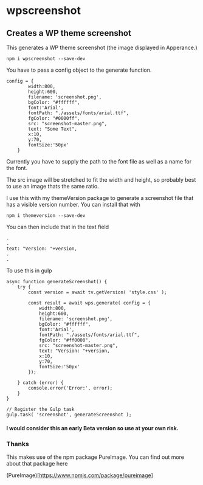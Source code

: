 # wpscreenshot
## Creates a WP theme screenshot

This generates a WP theme screenshot (the image displayed in Apperance.)

    npm i wpscreenshot --save-dev

You have to pass a config object to the generate function.

    config = {
            width:800,
            height:600,
            filename: 'screenshot.png',
            bgColor: "#ffffff",
            font:'Arial',
            fontPath: "./assets/fonts/arial.ttf",
            fgColor: "#0000ff",
            src: "screenshot-master.png",
            text: "Some Text",
            x:10,
            y:70,
            fontSize:'50px'
        }

Currently you have to supply the path to the font file as well as a name for the font.

The src image will be stretched to fit the width and height, so probably best to use an image thats the same ratio.

I use this with my themeVersion package to generate a screenshot file that has a visible version number.  You can install that with

    npm i themeversion --save-dev

You can then include that in the text field

    .
    .
    text: "Version: "+version,
    .
    .

To use this in gulp

    async function generateScreenshot() {
        try {
            const version = await tv.getVersion( 'style.css' );

            const result = await wps.generate( config = {
                width:800,
                height:600,
                filename: 'screenshot.png',
                bgColor: "#ffffff",
                font:'Arial',
                fontPath: "./assets/fonts/arial.ttf",
                fgColor: "#ff0000",
                src: "screenshot-master.png",
                text: "Version: "+version,
                x:10,
                y:70,
                fontSize:'50px'
            });

        } catch (error) {
            console.error('Error:', error);
        }
    }

    // Register the Gulp task
    gulp.task( 'screenshot', generateScreenshot );


#### I would consider this an early Beta version so use at your own risk.

### Thanks

This makes use of the npm package PureImage.  You can find out more about that package here

(PureImage)[https://www.npmjs.com/package/pureimage]

